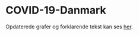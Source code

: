 # COVID-19-Danmark
Opdaterede grafer og forklarende tekst kan ses [her](https://ktbaek.github.io/COVID-19-Danmark/).
